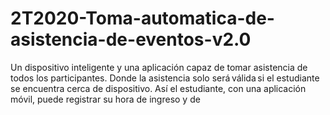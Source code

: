 # 2T2020-Toma-automatica-de-asistencia-de-eventos-v2.0
Un dispositivo inteligente y una aplicación capaz de tomar asistencia de todos los participantes. Donde la asistencia solo será válida si el estudiante se encuentra cerca de dispositivo. Así el estudiante, con una aplicación móvil, puede registrar su hora de ingreso y de 
